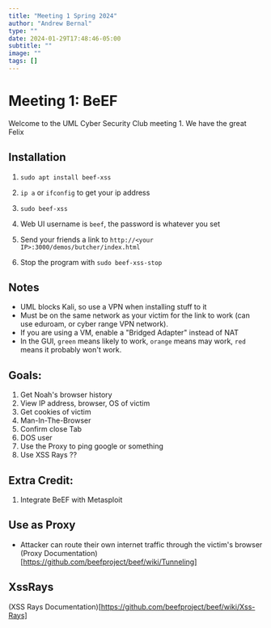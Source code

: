 ```yaml
---
title: "Meeting 1 Spring 2024"
author: "Andrew Bernal"
type: ""
date: 2024-01-29T17:48:46-05:00
subtitle: ""
image: ""
tags: []
---
```

# Meeting 1: BeEF
Welcome to the UML Cyber Security Club meeting 1. We have the great Felix

## Installation
1. `sudo apt install beef-xss`

2. `ip a` or `ifconfig` to get your ip address

3. `sudo beef-xss`

4. Web UI username is `beef`, the password is whatever you set

5. Send your friends a link to `http://<your IP>:3000/demos/butcher/index.html`

6. Stop the program with `sudo beef-xss-stop`
## Notes
- UML blocks Kali, so use a VPN when installing stuff to it
- Must be on the same network as your victim for the link to work (can use eduroam, or cyber range VPN network). 
- If you are using a VM, enable a "Bridged Adapter" instead of NAT
- In the GUI, `green` means likely to work, `orange` means may work, `red` means it probably won't work.

## Goals:
1. Get Noah's browser history
2. View IP address, browser, OS of victim
3. Get cookies of victim
4. Man-In-The-Browser
5. Confirm close Tab
6. DOS user
7. Use the Proxy to ping google or something
8. Use XSS Rays ??


## Extra Credit:
1. Integrate BeEF with Metasploit

## Use as Proxy
- Attacker can route their own internet traffic through the victim's browser
(Proxy Documentation)[https://github.com/beefproject/beef/wiki/Tunneling]

## XssRays
(XSS Rays Documentation)[https://github.com/beefproject/beef/wiki/Xss-Rays]
